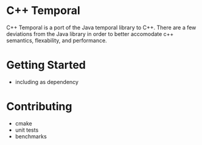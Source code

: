 # C++ Temporal

C++ Temporal is a port of the Java temporal library to C++. There are a few deviations from the Java library in order to better accomodate c++ semantics, flexability, and performance.

# Getting Started

- including as dependency

# Contributing

- cmake
- unit tests
- benchmarks
